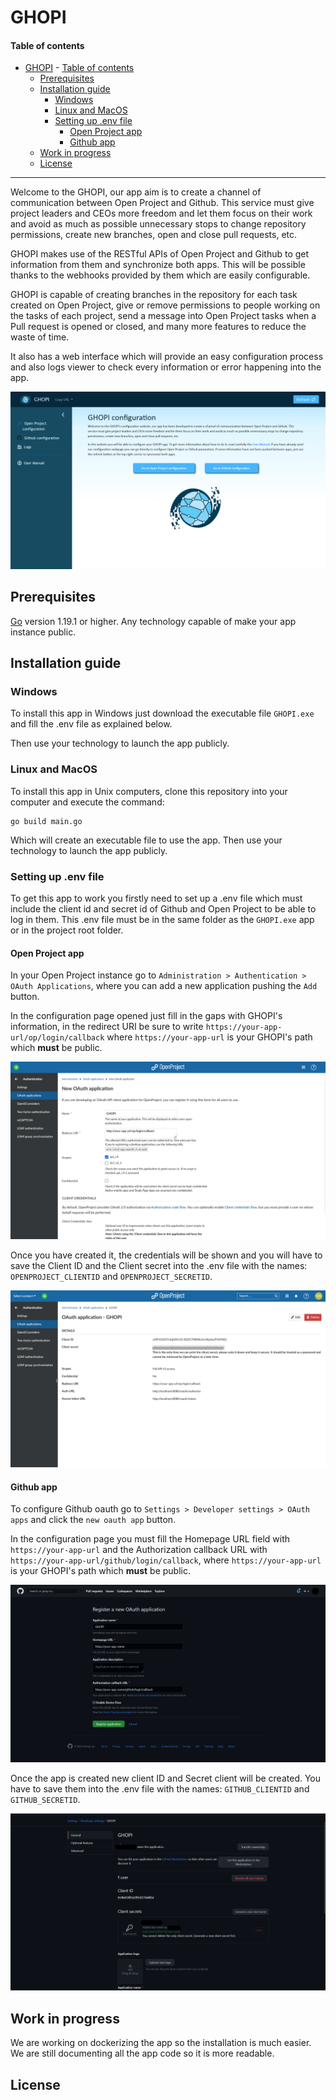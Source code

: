 # GHOPI

#### Table of contents
- [GHOPI](#ghopi)
      - [Table of contents](#table-of-contents)
  - [Prerequisites](#prerequisites)
  - [Installation guide](#installation-guide)
    - [Windows](#windows)
    - [Linux and MacOS](#linux-and-macos)
    - [Setting up .env file](#setting-up-env-file)
      - [Open Project app](#open-project-app)
      - [Github app](#github-app)
  - [Work in progress](#work-in-progress)
  - [License](#license)

---

Welcome to the GHOPI, our app aim is to create a channel of communication between Open Project and Github. This service must give project leaders and CEOs more freedom and let them focus on their work and avoid as much as possible unnecessary stops to change repository permissions, create new branches, open and close pull requests, etc. 

GHOPI makes use of the RESTful APIs of Open Project and Github to get information from them and synchronize both apps. This will be possible thanks to the webhooks provided by them which are easily configurable.

GHOPI is capable of creating branches in the repository for each task created on Open Project, give or remove permissions to people working on the tasks of each project, send a message into Open Project tasks when a Pull request is opened or closed, and many more features to reduce the waste of time.

It also has a web interface which will provide an easy configuration process and also logs viewer to check every information or error happening into the app.

![GHOPI's user interface, home page](./static/img/GHOPIui.png)

## Prerequisites
[Go](https://go.dev/) version 1.19.1 or higher.
Any technology capable of make your app instance public.

## Installation guide

### Windows

To install this app in Windows just download the executable file `GHOPI.exe` and fill the .env file as explained below.

Then use your technology to launch the app publicly.

### Linux and MacOS

To install this app in Unix computers, clone this repository into your computer and execute the command:
 
```shell
go build main.go
```

Which will create an executable file to use the app. Then use your technology to launch the app publicly.

### Setting up .env file

To get this app to work you firstly need to set up a .env file which must include the client id and secret id of Github and Open Project to be able to log in them. This .env file must be in the same folder as the `GHOPI.exe` app or in the project root folder.

#### Open Project app

In your Open Project instance go to `Administration > Authentication > OAuth Applications`, where you can add a new application pushing the `Add` button.

In the configuration page opened just fill in the gaps with GHOPI's information, in the redirect URI be sure to write `https://your-app-url/op/login/callback` where `https://your-app-url` is your GHOPI's path which **must** be public.

![Open Project oauth set up](./static/img/OP_appsetup.png)

Once you have created it, the credentials will be shown and you will have to save the Client ID and the Client secret into the .env file with the names: `OPENPROJECT_CLIENTID` and `OPENPROJECT_SECRETID`.

![Open Project oauth set up credentials](./static/img/OP_appsetup_result.png)

#### Github app

To configure Github oauth go to `Settings > Developer settings > OAuth apps` and click the `new oauth app` button.

In the configuration page you must fill the Homepage URL field with `https://your-app-url` and the Authorization callback URL with `https://your-app-url/github/login/callback`, where `https://your-app-url` is your GHOPI's path which **must** be public.

![Github oauth set up](./static/img/GH_appsetup.png)

Once the app is created new client ID and Secret client will be created. You have to save them into the .env file with the names: `GITHUB_CLIENTID` and `GITHUB_SECRETID`.

![Github oauth set up credentials](./static/img/GH_appsetup_result.png)

## Work in progress

We are working on dockerizing the app so the installation is much easier. We are still documenting all the app code so it is more readable.

## License
